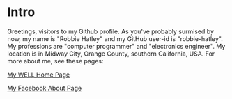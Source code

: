 # Intro
Greetings, visitors to my Github profile. As you've probably surmised by now, my name is "Robbie Hatley" and my GitHub user-id is "robbie-hatley". My professions are "computer programmer" and "electronics engineer". My location is in Midway City, Orange County, southern California, USA. For more about me, see these pages:

[My WELL Home Page](https://people.well.com/user/lonewolf/about/about-Robbie-Hatley.html)

[My Facebook About Page](https://www.facebook.com/robbie.hatley/about)

<!---
robbie-hatley/robbie-hatley is a ✨ special ✨ repository because its `README.md` (this file) appears on your GitHub profile.
You can click the Preview link to take a look at your changes.
--->
